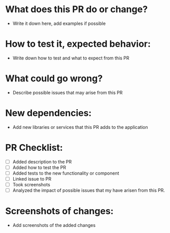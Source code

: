 # What does this PR do or change?

- Write it down here, add examples if possible

# How to test it, expected behavior:

- Write down how to test and what to expect from this PR

# What could go wrong?

- Describe possible issues that may arise from this PR

# New dependencies:

- Add new libraries or services that this PR adds to the application

# PR Checklist:

- [ ] Added description to the PR
- [ ] Added how to test the PR
- [ ] Added tests to the new functionality or component
- [ ] Linked issue to PR
- [ ] Took screenshots
- [ ] Analyzed the impact of possible issues that my have arisen from this PR.

# Screenshots of changes:

- Add screenshots of the added changes
